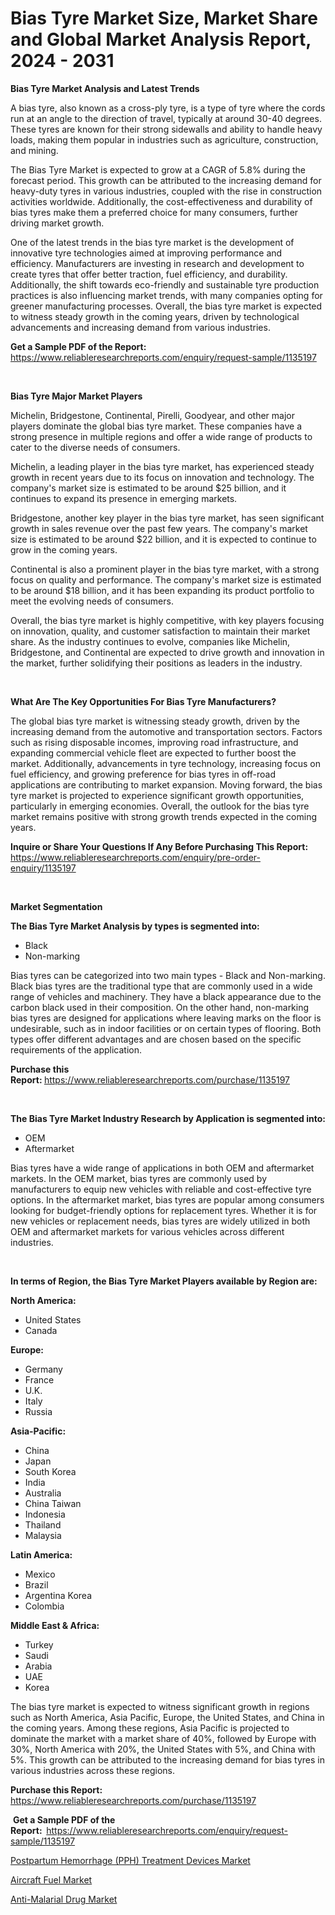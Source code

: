 <p><h1>Bias Tyre Market Size, Market Share and Global Market Analysis Report, 2024 - 2031</h1></p><p><strong>Bias Tyre Market Analysis and Latest Trends</strong></p>
<p><p>A bias tyre, also known as a cross-ply tyre, is a type of tyre where the cords run at an angle to the direction of travel, typically at around 30-40 degrees. These tyres are known for their strong sidewalls and ability to handle heavy loads, making them popular in industries such as agriculture, construction, and mining.</p><p>The Bias Tyre Market is expected to grow at a CAGR of 5.8% during the forecast period. This growth can be attributed to the increasing demand for heavy-duty tyres in various industries, coupled with the rise in construction activities worldwide. Additionally, the cost-effectiveness and durability of bias tyres make them a preferred choice for many consumers, further driving market growth.</p><p>One of the latest trends in the bias tyre market is the development of innovative tyre technologies aimed at improving performance and efficiency. Manufacturers are investing in research and development to create tyres that offer better traction, fuel efficiency, and durability. Additionally, the shift towards eco-friendly and sustainable tyre production practices is also influencing market trends, with many companies opting for greener manufacturing processes. Overall, the bias tyre market is expected to witness steady growth in the coming years, driven by technological advancements and increasing demand from various industries.</p></p>
<p><strong>Get a Sample PDF of the Report:&nbsp;</strong> <a href="https://www.reliableresearchreports.com/enquiry/request-sample/1135197">https://www.reliableresearchreports.com/enquiry/request-sample/1135197</a></p>
<p>&nbsp;</p>
<p><strong>Bias Tyre Major Market Players</strong></p>
<p><p>Michelin, Bridgestone, Continental, Pirelli, Goodyear, and other major players dominate the global bias tyre market. These companies have a strong presence in multiple regions and offer a wide range of products to cater to the diverse needs of consumers.</p><p>Michelin, a leading player in the bias tyre market, has experienced steady growth in recent years due to its focus on innovation and technology. The company's market size is estimated to be around $25 billion, and it continues to expand its presence in emerging markets.</p><p>Bridgestone, another key player in the bias tyre market, has seen significant growth in sales revenue over the past few years. The company's market size is estimated to be around $22 billion, and it is expected to continue to grow in the coming years.</p><p>Continental is also a prominent player in the bias tyre market, with a strong focus on quality and performance. The company's market size is estimated to be around $18 billion, and it has been expanding its product portfolio to meet the evolving needs of consumers.</p><p>Overall, the bias tyre market is highly competitive, with key players focusing on innovation, quality, and customer satisfaction to maintain their market share. As the industry continues to evolve, companies like Michelin, Bridgestone, and Continental are expected to drive growth and innovation in the market, further solidifying their positions as leaders in the industry.</p></p>
<p>&nbsp;</p>
<p><strong>What Are The Key Opportunities For Bias Tyre Manufacturers?</strong></p>
<p><p>The global bias tyre market is witnessing steady growth, driven by the increasing demand from the automotive and transportation sectors. Factors such as rising disposable incomes, improving road infrastructure, and expanding commercial vehicle fleet are expected to further boost the market. Additionally, advancements in tyre technology, increasing focus on fuel efficiency, and growing preference for bias tyres in off-road applications are contributing to market expansion. Moving forward, the bias tyre market is projected to experience significant growth opportunities, particularly in emerging economies. Overall, the outlook for the bias tyre market remains positive with strong growth trends expected in the coming years.</p></p>
<p><strong>Inquire or Share Your Questions If Any Before Purchasing This Report:</strong> <a href="https://www.reliableresearchreports.com/enquiry/pre-order-enquiry/1135197">https://www.reliableresearchreports.com/enquiry/pre-order-enquiry/1135197</a></p>
<p>&nbsp;</p>
<p><strong>Market Segmentation</strong></p>
<p><strong>The Bias Tyre Market Analysis by types is segmented into:</strong></p>
<p><ul><li>Black</li><li>Non-marking</li></ul></p>
<p><p>Bias tyres can be categorized into two main types - Black and Non-marking. Black bias tyres are the traditional type that are commonly used in a wide range of vehicles and machinery. They have a black appearance due to the carbon black used in their composition. On the other hand, non-marking bias tyres are designed for applications where leaving marks on the floor is undesirable, such as in indoor facilities or on certain types of flooring. Both types offer different advantages and are chosen based on the specific requirements of the application.</p></p>
<p><strong>Purchase this Report:&nbsp;</strong><a href="https://www.reliableresearchreports.com/purchase/1135197">https://www.reliableresearchreports.com/purchase/1135197</a></p>
<p>&nbsp;</p>
<p><strong>The Bias Tyre Market Industry Research by Application is segmented into:</strong></p>
<p><ul><li>OEM</li><li>Aftermarket</li></ul></p>
<p><p>Bias tyres have a wide range of applications in both OEM and aftermarket markets. In the OEM market, bias tyres are commonly used by manufacturers to equip new vehicles with reliable and cost-effective tyre options. In the aftermarket market, bias tyres are popular among consumers looking for budget-friendly options for replacement tyres. Whether it is for new vehicles or replacement needs, bias tyres are widely utilized in both OEM and aftermarket markets for various vehicles across different industries.</p></p>
<p>&nbsp;</p>
<p><strong>In terms of Region, the Bias Tyre Market Players available by Region are:</strong></p>
<p>
    <p> <strong> North America: </strong>
        <ul>
            <li>United States</li>
            <li>Canada</li>
        </ul>
        </p> 
    <p> <strong> Europe: </strong>
        <ul>
            <li>Germany</li>
            <li>France</li>
            <li>U.K.</li>
            <li>Italy</li>
            <li>Russia</li>
        </ul>
        </p> 
    <p> <strong> Asia-Pacific: </strong>
        <ul>
            <li>China</li>
            <li>Japan</li>
            <li>South Korea</li>
            <li>India</li>
            <li>Australia</li>
            <li>China Taiwan</li>
            <li>Indonesia</li>
            <li>Thailand</li>
            <li>Malaysia</li>
        </ul>
        </p> 
    <p> <strong> Latin America: </strong>
        <ul>
            <li>Mexico</li>
            <li>Brazil</li>
            <li>Argentina Korea</li>
            <li>Colombia</li>
        </ul>
        </p> 
    <p> <strong> Middle East & Africa: </strong>
        <ul>
            <li>Turkey</li>
            <li>Saudi</li>
            <li>Arabia</li>
            <li>UAE</li>
            <li>Korea</li>
        </ul>
    </p>
    </p>
<p><p>The bias tyre market is expected to witness significant growth in regions such as North America, Asia Pacific, Europe, the United States, and China in the coming years. Among these regions, Asia Pacific is projected to dominate the market with a market share of 40%, followed by Europe with 30%, North America with 20%, the United States with 5%, and China with 5%. This growth can be attributed to the increasing demand for bias tyres in various industries across these regions.</p></p>
<p><strong>Purchase this Report: </strong><a href="https://www.reliableresearchreports.com/purchase/1135197">https://www.reliableresearchreports.com/purchase/1135197</a></p>
<p>&nbsp;<strong>Get a Sample PDF of the Report:&nbsp;&nbsp;</strong><a href="https://www.reliableresearchreports.com/enquiry/request-sample/1135197">https://www.reliableresearchreports.com/enquiry/request-sample/1135197</a></p>
<p><strong></strong></p>
<p><p><a href="https://view.publitas.com/reportprime-1/postpartum-hemorrhage-pph-treatment-devices-market-size-2023-2030-global-industrial-analysis-key-geographical-regions-market-share-top-key-players-product-types-and-forecast-research-report/">Postpartum Hemorrhage (PPH) Treatment Devices Market</a></p><p><a href="https://view.publitas.com/reportprime-1/decoding-the-aircraft-fuel-market-a-deep-dive-into-the-latest-market-trends-market-segmentation-and-competitive-analysis/">Aircraft Fuel Market</a></p><p><a href="https://view.publitas.com/reportprime-1/anti-malarial-drug-market-challenges-opportunities-and-growth-drivers-and-major-market-players-forecasted-for-period-from-2023-2030/">Anti-Malarial Drug Market</a></p></p>
